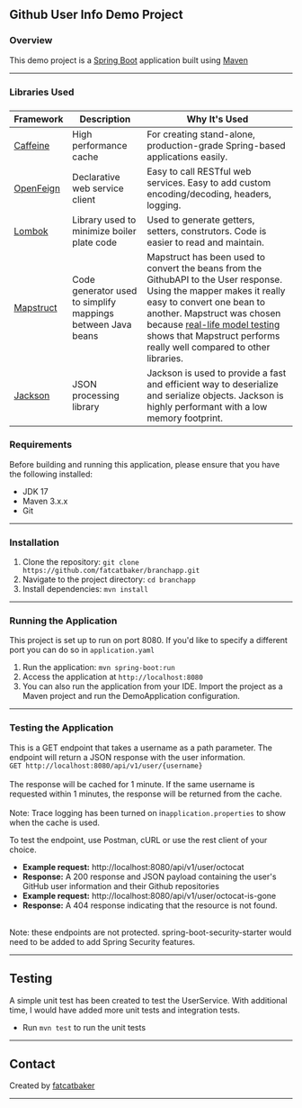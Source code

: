 ## Github User Info Demo Project

### Overview
This demo project is a [Spring Boot](https://spring.io/guides/gs/spring-boot) application built using [Maven](https://spring.io/guides/gs/maven/)

---
### Libraries Used
### 
| Framework                                                      | Description                                                | Why It's Used                                                                                                                                                                                                                                                                                                                                            |
|----------------------------------------------------------------|------------------------------------------------------------|----------------------------------------------------------------------------------------------------------------------------------------------------------------------------------------------------------------------------------------------------------------------------------------------------------------------------------------------------------|
| [Caffeine](https://github.com/ben-manes/caffeine)              | High performance cache                                     | For creating stand-alone, production-grade Spring-based applications easily.                                                                                                                                                                                                                                                                             |
| [OpenFeign](https://spring.io/projects/spring-cloud-openfeign) | Declarative web service client                             | Easy to call RESTful web services.  Easy to add custom encoding/decoding, headers, logging.                                                                                                                                                                                                                                                              |
| [Lombok](https://projectlombok.org/)                           | Library used to minimize boiler plate code                 | Used to generate getters, setters, construtors.  Code is easier to read and maintain.                                                                                                                                                                                                                                                                    |
| [Mapstruct](https://mapstruct.org/)                            | Code generator used to simplify mappings between Java beans | Mapstruct has been used to convert the beans from the GithubAPI to the User response.  Using the mapper makes it really easy to convert one bean to another. Mapstruct was chosen because [real-life model testing](https://www.baeldung.com/java-performance-mapping-frameworks) shows that Mapstruct performs really well compared to other libraries. |
| [Jackson](https://github.com/FasterXML/jackson-docs)           | JSON processing library                                    | Jackson is used to provide a fast and efficient way to deserialize and serialize objects.  Jackson is highly performant with a low memory footprint.                                                                                                                                                                                                     |
### Requirements
Before building and running this application, please ensure that you have the following installed:
- JDK 17
- Maven 3.x.x 
- Git
---
### Installation
1. Clone the repository: `git clone https://github.com/fatcatbaker/branchapp.git`
2. Navigate to the project directory: `cd branchapp`
3. Install dependencies: `mvn install` 
---

### Running the Application
This project is set up to run on port 8080.  If you'd like to specify a different port you can do so in `application.yaml`
1. Run the application: `mvn spring-boot:run`
2. Access the application at `http://localhost:8080`
3. You can also run the application from your IDE.  Import the project as a Maven project and run the DemoApplication configuration.

---
### Testing the Application
This is a GET endpoint that takes a username as a path parameter.  The endpoint will return a JSON response with the user information.
<br>`GET http://localhost:8080/api/v1/user/{username}` </br>
<br>The response will be cached for 1 minute.  If the same username is requested within 1 minutes, the response will be returned from the cache. </br>
<br>Note: Trace logging has been turned on in`application.properties` to show when the cache is used.</br>

To test the endpoint, use Postman, cURL or use the rest client of your choice.

- <b>Example request:</b>  http://localhost:8080/api/v1/user/octocat 
- <b>Response:</b>  A 200 response and JSON payload containing the user's GitHub user information and their Github repositories
- <b>Example request:</b> http://localhost:8080/api/v1/user/octocat-is-gone 
- <b>Response:</b>  A 404 response indicating that the resource is not found.

<br>Note: these endpoints are not protected.   spring-boot-security-starter would need to be added to add Spring Security features.</br>

---
## Testing
A simple unit test has been created to test the UserService.  With additional time, I would have added more unit tests and integration tests.
- Run `mvn test` to run the unit tests
---

## Contact
Created by [fatcatbaker](https://github.com/fatcatbaker) 

---

